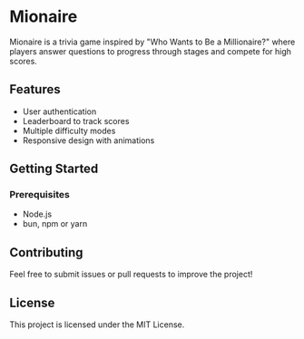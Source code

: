 # Mionaire

Mionaire is a trivia game inspired by "Who Wants to Be a Millionaire?" where players answer questions to progress through stages and compete for high scores.

## Features

- User authentication
- Leaderboard to track scores
- Multiple difficulty modes
- Responsive design with animations

## Getting Started

### Prerequisites

- Node.js
- bun, npm or yarn

## Contributing

Feel free to submit issues or pull requests to improve the project!

## License

This project is licensed under the MIT License.
